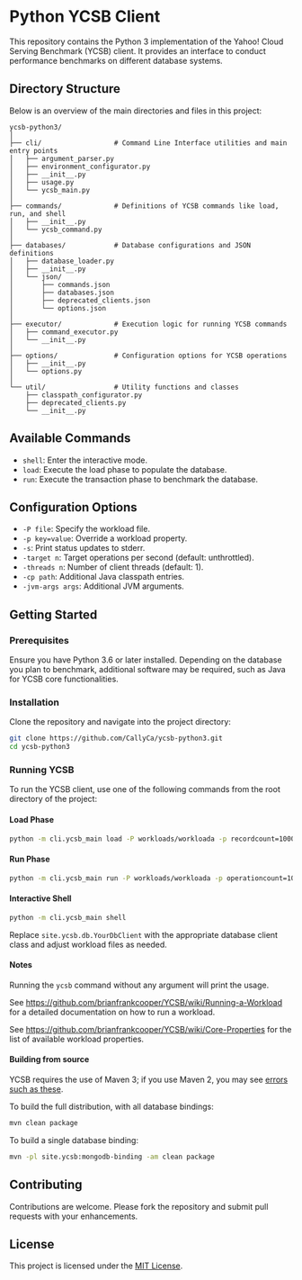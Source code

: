 # Python YCSB Client

This repository contains the Python 3 implementation of the Yahoo! Cloud Serving Benchmark (YCSB) client. It provides an interface to conduct performance benchmarks on different database systems.

## Directory Structure

Below is an overview of the main directories and files in this project:

```
ycsb-python3/
│
├── cli/                  # Command Line Interface utilities and main entry points
│   ├── argument_parser.py
│   ├── environment_configurator.py
│   ├── __init__.py
│   ├── usage.py
│   └── ycsb_main.py
│
├── commands/             # Definitions of YCSB commands like load, run, and shell
│   ├── __init__.py
│   └── ycsb_command.py
│
├── databases/            # Database configurations and JSON definitions
│   ├── database_loader.py
│   ├── __init__.py
│   └── json/
│       ├── commands.json
│       ├── databases.json
│       ├── deprecated_clients.json
│       └── options.json
│
├── executor/             # Execution logic for running YCSB commands
│   ├── command_executor.py
│   └── __init__.py
│
├── options/              # Configuration options for YCSB operations
│   ├── __init__.py
│   └── options.py
│
└── util/                 # Utility functions and classes
    ├── classpath_configurator.py
    ├── deprecated_clients.py
    └── __init__.py
```

## Available Commands

- `shell`: Enter the interactive mode.
- `load`: Execute the load phase to populate the database.
- `run`: Execute the transaction phase to benchmark the database.

## Configuration Options

- `-P file`: Specify the workload file.
- `-p key=value`: Override a workload property.
- `-s`: Print status updates to stderr.
- `-target n`: Target operations per second (default: unthrottled).
- `-threads n`: Number of client threads (default: 1).
- `-cp path`: Additional Java classpath entries.
- `-jvm-args args`: Additional JVM arguments.

## Getting Started

### Prerequisites

Ensure you have Python 3.6 or later installed. Depending on the database you plan to benchmark, additional software may be required, such as Java for YCSB core functionalities.

### Installation

Clone the repository and navigate into the project directory:

```bash
git clone https://github.com/CallyCa/ycsb-python3.git
cd ycsb-python3
```

### Running YCSB

To run the YCSB client, use one of the following commands from the root directory of the project:

#### Load Phase

```bash
python -m cli.ycsb_main load -P workloads/workloada -p recordcount=1000000 -db site.ycsb.db.YourDbClient -s
```

#### Run Phase

```bash
python -m cli.ycsb_main run -P workloads/workloada -p operationcount=1000000 -db site.ycsb.db.YourDbClient -s
```

#### Interactive Shell

```bash
python -m cli.ycsb_main shell
```

Replace `site.ycsb.db.YourDbClient` with the appropriate database client class and adjust workload files as needed.

#### Notes

Running the `ycsb` command without any argument will print the usage.

See <https://github.com/brianfrankcooper/YCSB/wiki/Running-a-Workload> for a detailed documentation on how to run a workload.

See <https://github.com/brianfrankcooper/YCSB/wiki/Core-Properties> for the list of available workload properties.

#### Building from source

YCSB requires the use of Maven 3; if you use Maven 2, you may see [errors
such as these](https://github.com/brianfrankcooper/YCSB/issues/406).

To build the full distribution, with all database bindings:

```bash
mvn clean package
```

To build a single database binding:

```bash
mvn -pl site.ycsb:mongodb-binding -am clean package
```

## Contributing

Contributions are welcome. Please fork the repository and submit pull requests with your enhancements.

## License

This project is licensed under the [MIT License](LICENSE.txt).
